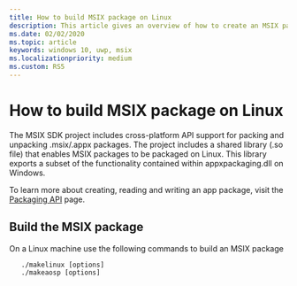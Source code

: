 ```yaml
---
title: How to build MSIX package on Linux 
description: This article gives an overview of how to create an MSIX package on a Linux machine using the MSIX SDK
ms.date: 02/02/2020
ms.topic: article
keywords: windows 10, uwp, msix
ms.localizationpriority: medium
ms.custom: RS5
---
```


# How to build MSIX package on Linux
The MSIX SDK project includes cross-platform API support for packing and unpacking .msix/.appx packages. The project includes a shared library (.so file) that enables MSIX packages to be packaged on Linux. This library exports a subset of the functionality contained within appxpackaging.dll on Windows. 

To learn more about creating, reading and writing an app package, visit the [Packaging API](https://docs.microsoft.com/windows/win32/appxpkg/interfaces?redirectedfrom=MSDN) page. 

## Build the MSIX package
On a Linux machine use the following commands to build an MSIX package 

```
   ./makelinux [options]
   ./makeaosp [options]
```
